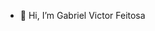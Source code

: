 - 👋 Hi, I’m Gabriel Victor Feitosa


<!---
gabrielvictorunifesp/gabrielvictorunifesp is a ✨ special ✨ repository because its `README.md` (this file) appears on your GitHub profile.
You can click the Preview link to take a look at your changes.
--->
